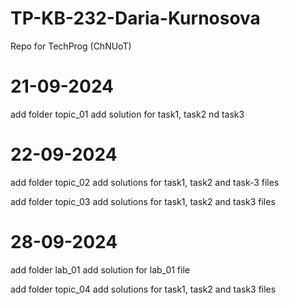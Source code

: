 # TP-KB-232-Daria-Kurnosova
Repo for TechProg (ChNUoT)

# 21-09-2024
add folder topic_01
add solution for task1, task2 nd task3

# 22-09-2024
add folder topic_02
add solutions for task1, task2 and task-3 files

add folder topic_03
add solutions for task1, task2 and task3 files

# 28-09-2024
add folder lab_01
add solution for lab_01 file

add folder topic_04
add solutions for task1, task2 and task3 files